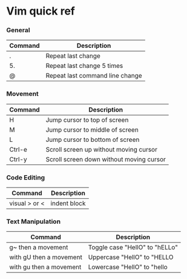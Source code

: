 # Vim quick ref  
  
### General
  
| Command | Description | 
|---|---|
| . | Repeat last change | 
| 5. | Repeat last change 5 times | 
| @ | Repeat last command line change |
  
### Movement  
  
| Command | Description | 
|---|---|
| H | Jump cursor to top of screen | 
| M | Jump cursor to middle of screen | 
| L | Jump cursor to bottom of screen | 
| Ctrl-e | Scroll screen up without moving cursor | 
| Ctrl-y | Scroll screen down without moving cursor | 
  
### Code Editing  
  
| Command | Description | 
|---|---|
|visual > or < | indent block |

### Text Manipulation 

| Command | Description | 
|---|---|
| g~ then a movement | Toggle case "HellO" to "hELLo" | 
| with gU then a movement | Uppercase "HellO" to "HELLO| 
| with gu then a movement | Lowercase "HellO" to "hello| 
